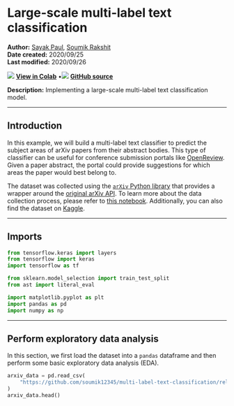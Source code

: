 # Large-scale multi-label text classification

**Author:** [Sayak Paul](https://twitter.com/RisingSayak), [Soumik Rakshit](https://github.com/soumik12345)<br>
**Date created:** 2020/09/25<br>
**Last modified:** 2020/09/26<br>


<img class="k-inline-icon" src="https://colab.research.google.com/img/colab_favicon.ico"/> [**View in Colab**](https://colab.research.google.com/github/keras-team/keras-io/blob/master/examples/nlp/ipynb/multi_label_classification.ipynb)  <span class="k-dot">•</span><img class="k-inline-icon" src="https://github.com/favicon.ico"/> [**GitHub source**](https://github.com/keras-team/keras-io/blob/master/examples/nlp/multi_label_classification.py)


**Description:** Implementing a large-scale multi-label text classification model.

---
## Introduction

In this example, we will build a multi-label text classifier to predict the subject areas
of arXiv papers from their abstract bodies. This type of classifier can be useful for
conference submission portals like [OpenReview](https://openreview.net/). Given a paper
abstract, the portal could provide suggestions for which areas the paper would
best belong to.

The dataset was collected using the
[`arXiv` Python library](https://github.com/lukasschwab/arxiv.py)
that provides a wrapper around the
[original arXiv API](http://arxiv.org/help/api/index).
To learn more about the data collection process, please refer to
[this notebook](https://github.com/soumik12345/multi-label-text-classification/blob/master/arxiv_scrape.ipynb).
Additionally, you can also find the dataset on
[Kaggle](https://www.kaggle.com/spsayakpaul/arxiv-paper-abstracts).

---
## Imports


```python
from tensorflow.keras import layers
from tensorflow import keras
import tensorflow as tf

from sklearn.model_selection import train_test_split
from ast import literal_eval

import matplotlib.pyplot as plt
import pandas as pd
import numpy as np
```

---
## Perform exploratory data analysis

In this section, we first load the dataset into a `pandas` dataframe and then perform
some basic exploratory data analysis (EDA).


```python
arxiv_data = pd.read_csv(
    "https://github.com/soumik12345/multi-label-text-classification/releases/download/v0.2/arxiv_data.csv"
)
arxiv_data.head()
```




<div>
<style scoped>
    .dataframe tbody tr th:only-of-type {
        vertical-align: middle;
    }

<div class="k-default-codeblock">
```
.dataframe tbody tr th {
    vertical-align: top;
}

.dataframe thead th {
    text-align: right;
}
```
</div>
</style>
<table border="1" class="dataframe">
  <thead>
    <tr style="text-align: right;">
      <th></th>
      <th>titles</th>
      <th>summaries</th>
      <th>terms</th>
    </tr>
  </thead>
  <tbody>
    <tr>
      <th>0</th>
      <td>Survey on Semantic Stereo Matching / Semantic ...</td>
      <td>Stereo matching is one of the widely used tech...</td>
      <td>['cs.CV', 'cs.LG']</td>
    </tr>
    <tr>
      <th>1</th>
      <td>FUTURE-AI: Guiding Principles and Consensus Re...</td>
      <td>The recent advancements in artificial intellig...</td>
      <td>['cs.CV', 'cs.AI', 'cs.LG']</td>
    </tr>
    <tr>
      <th>2</th>
      <td>Enforcing Mutual Consistency of Hard Regions f...</td>
      <td>In this paper, we proposed a novel mutual cons...</td>
      <td>['cs.CV', 'cs.AI']</td>
    </tr>
    <tr>
      <th>3</th>
      <td>Parameter Decoupling Strategy for Semi-supervi...</td>
      <td>Consistency training has proven to be an advan...</td>
      <td>['cs.CV']</td>
    </tr>
    <tr>
      <th>4</th>
      <td>Background-Foreground Segmentation for Interio...</td>
      <td>To ensure safety in automated driving, the cor...</td>
      <td>['cs.CV', 'cs.LG']</td>
    </tr>
  </tbody>
</table>
</div>



Our text features are present in the `summaries` column and their corresponding labels
are in `terms`. As you can notice, there are multiple categories associated with a
particular entry.


```python
print(f"There are {len(arxiv_data)} rows in the dataset.")
```

<div class="k-default-codeblock">
```
There are 51774 rows in the dataset.

```
</div>
Real-world data is noisy. One of the most commonly observed source of noise is data
duplication. Here we notice that our initial dataset has got about 13k duplicate entries.


```python
total_duplicate_titles = sum(arxiv_data["titles"].duplicated())
print(f"There are {total_duplicate_titles} duplicate titles.")
```

<div class="k-default-codeblock">
```
There are 12802 duplicate titles.

```
</div>
Before proceeding further, we drop these entries.


```python
arxiv_data = arxiv_data[~arxiv_data["titles"].duplicated()]
print(f"There are {len(arxiv_data)} rows in the deduplicated dataset.")

# There are some terms with occurrence as low as 1.
print(sum(arxiv_data["terms"].value_counts() == 1))

# How many unique terms?
print(arxiv_data["terms"].nunique())
```

<div class="k-default-codeblock">
```
There are 38972 rows in the deduplicated dataset.
2321
3157

```
</div>
As observed above, out of 3,157 unique combinations of `terms`, 2,321 entries have the
lowest occurrence. To prepare our train, validation, and test sets with
[stratification](https://en.wikipedia.org/wiki/Stratified_sampling), we need to drop
these terms.


```python
# Filtering the rare terms.
arxiv_data_filtered = arxiv_data.groupby("terms").filter(lambda x: len(x) > 1)
arxiv_data_filtered.shape
```




<div class="k-default-codeblock">
```
(36651, 3)

```
</div>
---
## Convert the string labels to lists of strings

The initial labels are represented as raw strings. Here we make them `List[str]` for a
more compact representation.


```python
arxiv_data_filtered["terms"] = arxiv_data_filtered["terms"].apply(
    lambda x: literal_eval(x)
)
arxiv_data_filtered["terms"].values[:5]
```




<div class="k-default-codeblock">
```
array([list(['cs.CV', 'cs.LG']), list(['cs.CV', 'cs.AI', 'cs.LG']),
       list(['cs.CV', 'cs.AI']), list(['cs.CV']),
       list(['cs.CV', 'cs.LG'])], dtype=object)

```
</div>
---
## Use stratified splits because of class imbalance

The dataset has a
[class imbalance problem](https://developers.google.com/machine-learning/glossary/#class-imbalanced-dataset).
So, to have a fair evaluation result, we need to ensure the datasets are sampled with
stratification. To know more about different strategies to deal with the class imbalance
problem, you can follow
[this tutorial](https://www.tensorflow.org/tutorials/structured_data/imbalanced_data).
For an end-to-end demonstration of classification with imbablanced data, refer to
[Imbalanced classification: credit card fraud detection](https://keras.io/examples/structured_data/imbalanced_classification/).


```python
test_split = 0.1

# Initial train and test split.
train_df, test_df = train_test_split(
    arxiv_data_filtered,
    test_size=test_split,
    stratify=arxiv_data_filtered["terms"].values,
)

# Splitting the test set further into validation
# and new test sets.
val_df = test_df.sample(frac=0.5)
test_df.drop(val_df.index, inplace=True)

print(f"Number of rows in training set: {len(train_df)}")
print(f"Number of rows in validation set: {len(val_df)}")
print(f"Number of rows in test set: {len(test_df)}")
```

<div class="k-default-codeblock">
```
Number of rows in training set: 32985
Number of rows in validation set: 1833
Number of rows in test set: 1833

```
</div>
---
## Multi-label binarization

Now we preprocess our labels using the
[`StringLookup`](https://keras.io/api/layers/preprocessing_layers/categorical/string_lookup)
layer.


```python
terms = tf.ragged.constant(train_df["terms"].values)
lookup = tf.keras.layers.StringLookup(output_mode="multi_hot")
lookup.adapt(terms)
vocab = lookup.get_vocabulary()


def invert_multi_hot(encoded_labels):
    """Reverse a single multi-hot encoded label to a tuple of vocab terms."""
    hot_indices = np.argwhere(encoded_labels == 1.0)[..., 0]
    return np.take(vocab, hot_indices)


print("Vocabulary:\n")
print(vocab)

```

<div class="k-default-codeblock">
```
Vocabulary:
```
</div>
    
<div class="k-default-codeblock">
```
['[UNK]', 'cs.CV', 'cs.LG', 'stat.ML', 'cs.AI', 'eess.IV', 'cs.RO', 'cs.CL', 'cs.NE', 'cs.CR', 'math.OC', 'eess.SP', 'cs.GR', 'cs.SI', 'cs.MM', 'cs.SY', 'cs.IR', 'cs.MA', 'eess.SY', 'cs.HC', 'math.IT', 'cs.IT', 'cs.DC', 'cs.CY', 'stat.AP', 'stat.TH', 'math.ST', 'stat.ME', 'eess.AS', 'cs.SD', 'q-bio.QM', 'q-bio.NC', 'cs.DS', 'cs.GT', 'cs.CG', 'cs.SE', 'cs.NI', 'I.2.6', 'stat.CO', 'math.NA', 'cs.NA', 'physics.chem-ph', 'cs.DB', 'q-bio.BM', 'cs.LO', 'cond-mat.dis-nn', '68T45', 'math.PR', 'cs.PL', 'physics.comp-ph', 'cs.CE', 'cs.AR', 'I.2.10', 'q-fin.ST', 'cond-mat.stat-mech', '68T05', 'math.DS', 'cs.CC', 'quant-ph', 'physics.data-an', 'I.4.6', 'physics.soc-ph', 'physics.ao-ph', 'econ.EM', 'cs.DM', 'q-bio.GN', 'physics.med-ph', 'cs.PF', 'astro-ph.IM', 'I.4.8', 'math.AT', 'I.4', 'q-fin.TR', 'cs.FL', 'I.5.4', 'I.2', '68U10', 'hep-ex', 'cond-mat.mtrl-sci', '68T10', 'physics.optics', 'physics.geo-ph', 'physics.flu-dyn', 'math.CO', 'math.AP', 'I.4; I.5', 'I.4.9', 'I.2.6; I.2.8', '68T01', '65D19', 'q-fin.CP', 'nlin.CD', 'cs.MS', 'I.2.6; I.5.1', 'I.2.10; I.4; I.5', 'I.2.0; I.2.6', '68T07', 'cs.SC', 'cs.ET', 'K.3.2', 'I.2; I.5', 'I.2.8', '68U01', '68T30', 'q-fin.GN', 'q-fin.EC', 'q-bio.MN', 'econ.GN', 'I.4.9; I.5.4', 'I.4.5', 'I.2; I.4; I.5', 'I.2.6; I.2.7', 'I.2.10; I.4.8', '68T99', '68Q32', '68', '62H30', 'q-fin.RM', 'q-fin.PM', 'q-bio.TO', 'q-bio.OT', 'physics.bio-ph', 'nlin.AO', 'math.LO', 'math.FA', 'hep-ph', 'cond-mat.soft', 'I.4.6; I.4.8', 'I.4.4', 'I.4.3', 'I.4.0', 'I.2; J.2', 'I.2; I.2.6; I.2.7', 'I.2.7', 'I.2.6; I.5.4', 'I.2.6; I.2.9', 'I.2.6; I.2.7; H.3.1; H.3.3', 'I.2.6; I.2.10', 'I.2.6, I.5.4', 'I.2.1; J.3', 'I.2.10; I.5.1; I.4.8', 'I.2.10; I.4.8; I.5.4', 'I.2.10; I.2.6', 'I.2.1', 'H.3.1; I.2.6; I.2.7', 'H.3.1; H.3.3; I.2.6; I.2.7', 'G.3', 'F.2.2; I.2.7', 'E.5; E.4; E.2; H.1.1; F.1.1; F.1.3', '68Txx', '62H99', '62H35', '14J60 (Primary) 14F05, 14J26 (Secondary)']

```
</div>
Here we are separating the individual unique classes available from the label
pool and then using this information to represent a given label set with 0's and 1's.
Below is an example.


```python
sample_label = train_df["terms"].iloc[0]
print(f"Original label: {sample_label}")

label_binarized = lookup([sample_label])
print(f"Label-binarized representation: {label_binarized}")
```

<div class="k-default-codeblock">
```
Original label: ['cs.LG', 'cs.CY']
Label-binarized representation: [[0. 0. 1. 0. 0. 0. 0. 0. 0. 0. 0. 0. 0. 0. 0. 0. 0. 0. 0. 0. 0. 0. 0. 1.
  0. 0. 0. 0. 0. 0. 0. 0. 0. 0. 0. 0. 0. 0. 0. 0. 0. 0. 0. 0. 0. 0. 0. 0.
  0. 0. 0. 0. 0. 0. 0. 0. 0. 0. 0. 0. 0. 0. 0. 0. 0. 0. 0. 0. 0. 0. 0. 0.
  0. 0. 0. 0. 0. 0. 0. 0. 0. 0. 0. 0. 0. 0. 0. 0. 0. 0. 0. 0. 0. 0. 0. 0.
  0. 0. 0. 0. 0. 0. 0. 0. 0. 0. 0. 0. 0. 0. 0. 0. 0. 0. 0. 0. 0. 0. 0. 0.
  0. 0. 0. 0. 0. 0. 0. 0. 0. 0. 0. 0. 0. 0. 0. 0. 0. 0. 0. 0. 0. 0. 0. 0.
  0. 0. 0. 0. 0. 0. 0. 0. 0.]]

```
</div>
---
## Data preprocessing and `tf.data.Dataset` objects

We first get percentile estimates of the sequence lengths. The purpose will be clear in a
moment.


```python
train_df["summaries"].apply(lambda x: len(x.split(" "))).describe()
```




<div class="k-default-codeblock">
```
count    32985.000000
mean       156.419706
std         41.528906
min          5.000000
25%        128.000000
50%        154.000000
75%        183.000000
max        462.000000
Name: summaries, dtype: float64

```
</div>
Notice that 50% of the abstracts have a length of 154 (you may get a different number
based on the split). So, any number close to that value is a good enough approximate for the
maximum sequence length.

Now, we implement utilities to prepare our datasets that would go straight to the text
classifier model.


```python
max_seqlen = 150
batch_size = 128
padding_token = "<pad>"
auto = tf.data.AUTOTUNE


def unify_text_length(text, label):
    # Split the given abstract and calculate its length.
    word_splits = tf.strings.split(text, sep=" ")
    sequence_length = tf.shape(word_splits)[0]

    # Calculate the padding amount.
    padding_amount = max_seqlen - sequence_length

    # Check if we need to pad or truncate.
    if padding_amount > 0:
        unified_text = tf.pad([text], [[0, padding_amount]], constant_values="<pad>")
        unified_text = tf.strings.reduce_join(unified_text, separator="")
    else:
        unified_text = tf.strings.reduce_join(word_splits[:max_seqlen], separator=" ")

    # The expansion is needed for subsequent vectorization.
    return tf.expand_dims(unified_text, -1), label


def make_dataset(dataframe, is_train=True):
    labels = tf.ragged.constant(dataframe["terms"].values)
    label_binarized = lookup(labels).numpy()
    dataset = tf.data.Dataset.from_tensor_slices(
        (dataframe["summaries"].values, label_binarized)
    )
    dataset = dataset.shuffle(batch_size * 10) if is_train else dataset
    dataset = dataset.map(unify_text_length, num_parallel_calls=auto).cache()
    return dataset.batch(batch_size)

```

Now we can prepare the `tf.data.Dataset` objects.


```python
train_dataset = make_dataset(train_df, is_train=True)
validation_dataset = make_dataset(val_df, is_train=False)
test_dataset = make_dataset(test_df, is_train=False)
```

---
## Dataset preview


```python
text_batch, label_batch = next(iter(train_dataset))

for i, text in enumerate(text_batch[:5]):
    label = label_batch[i].numpy()[None, ...]
    print(f"Abstract: {text[0]}")
    print(f"Label(s): {invert_multi_hot(label[0])}")
    print(" ")
```

<div class="k-default-codeblock">
```
Abstract: b'For the integration of renewable energy sources, power grid operators need\nrealistic information about the effects of energy production and consumption to\nassess grid stability.\n  Recently, research in scenario planning benefits from utilizing generative\nadversarial networks (GANs) as generative models for operational scenario\nplanning.\n  In these scenarios, operators examine temporal as well as spatial influences\nof different energy sources on the grid.\n  The analysis of how renewable energy resources affect the grid enables the\noperators to evaluate the stability and to identify potential weak points such\nas a limiting transformer.\n  However, due to their novelty, there are limited studies on how well GANs\nmodel the underlying power distribution.\n  This analysis is essential because, e.g., especially extreme situations with\nlow or high power generation are required to evaluate grid stability.\n  We conduct a comparative study of the Wasserstein distance,\nbinary-cross-entropy loss, and a Gaussian copula as the baseline applied on two\nwind and two solar datasets'
Label(s): ['cs.LG' 'eess.SP']
 
Abstract: b'We study the optimization problem for decomposing $d$ dimensional\nfourth-order Tensors with $k$ non-orthogonal components. We derive\n\\textit{deterministic} conditions under which such a problem does not have\nspurious local minima. In particular, we show that if $\\kappa =\n\\frac{\\lambda_{max}}{\\lambda_{min}} < \\frac{5}{4}$, and incoherence coefficient\nis of the order $O(\\frac{1}{\\sqrt{d}})$, then all the local minima are globally\noptimal. Using standard techniques, these conditions could be easily\ntransformed into conditions that would hold with high probability in high\ndimensions when the components are generated randomly. Finally, we prove that\nthe tensor power method with deflation and restarts could efficiently extract\nall the components within a tolerance level $O(\\kappa \\sqrt{k\\tau^3})$ that\nseems to be the noise floor of non-orthogonal tensor decomposition.<pad><pad><pad><pad><pad><pad><pad><pad><pad><pad><pad><pad><pad><pad><pad><pad><pad><pad><pad><pad><pad><pad><pad><pad><pad><pad><pad><pad><pad><pad><pad><pad><pad><pad><pad><pad><pad><pad><pad><pad><pad><pad><pad>'
Label(s): ['cs.LG']
 
Abstract: b'Explainable Artificial Intelligence (XAI) is an emerging area of research in\nthe field of Artificial Intelligence (AI). XAI can explain how AI obtained a\nparticular solution (e.g., classification or object detection) and can also\nanswer other "wh" questions. This explainability is not possible in traditional\nAI. Explainability is essential for critical applications, such as defense,\nhealth care, law and order, and autonomous driving vehicles, etc, where the\nknow-how is required for trust and transparency. A number of XAI techniques so\nfar have been purposed for such applications. This paper provides an overview\nof these techniques from a multimedia (i.e., text, image, audio, and video)\npoint of view. The advantages and shortcomings of these techniques have been\ndiscussed, and pointers to some future directions have also been provided.<pad><pad><pad><pad><pad><pad><pad><pad><pad><pad><pad><pad><pad><pad><pad><pad><pad><pad><pad><pad><pad><pad><pad><pad><pad><pad><pad><pad><pad><pad><pad><pad><pad>'
Label(s): ['cs.LG' 'cs.AI']
 
Abstract: b'Some of the most important tasks take place in environments which lack cheap\nand perfect simulators, thus hampering the application of model-free\nreinforcement learning (RL). While model-based RL aims to learn a dynamics\nmodel, in a more general case the learner does not know a priori what the\naction space is. Here we propose a formalism where the learner induces a world\nprogram by learning a dynamics model and the actions in graph-based\ncompositional environments by observing state-state transition examples. Then,\nthe learner can perform RL with the world program as the simulator for complex\nplanning tasks. We highlight a recent application, and propose a challenge for\nthe community to assess world program-based planning.<pad><pad><pad><pad><pad><pad><pad><pad><pad><pad><pad><pad><pad><pad><pad><pad><pad><pad><pad><pad><pad><pad><pad><pad><pad><pad><pad><pad><pad><pad><pad><pad><pad><pad><pad><pad><pad><pad><pad><pad><pad><pad><pad><pad><pad>'
Label(s): ['cs.LG' 'stat.ML']
 
Abstract: b'Deep learning based image compression has recently witnessed exciting\nprogress and in some cases even managed to surpass transform coding based\napproaches that have been established and refined over many decades. However,\nstate-of-the-art solutions for deep image compression typically employ\nautoencoders which map the input to a lower dimensional latent space and thus\nirreversibly discard information already before quantization. Due to that, they\ninherently limit the range of quality levels that can be covered. In contrast,\ntraditional approaches in image compression allow for a larger range of quality\nlevels. Interestingly, they employ an invertible transformation before\nperforming the quantization step which explicitly discards information.\nInspired by this, we propose a deep image compression method that is able to go\nfrom low bit-rates to near lossless quality by leveraging normalizing flows to\nlearn a bijective mapping from the image space to a latent representation. In\naddition to this, we demonstrate further advantages unique to our solution,\nsuch as the ability to maintain constant quality results'
Label(s): ['cs.CV']
 

```
</div>
---
## Vectorization

Before we feed the data to our model, we need to vectorize it (represent it in a numerical form).
For that purpose, we will use the
[`TextVectorization` layer](https://keras.io/api/layers/preprocessing_layers/text/text_vectorization).
It can operate as a part of your main model so that the model is excluded from the core
preprocessing logic. This greatly reduces the chances of training / serving skew during inference.

We first calculate the number of unique words present in the abstracts.


```python
train_df["total_words"] = train_df["summaries"].str.split().str.len()
vocabulary_size = train_df["total_words"].max()
print(f"Vocabulary size: {vocabulary_size}")
```

<div class="k-default-codeblock">
```
Vocabulary size: 498

```
</div>
We now create our vectorization layer and `map()` to the `tf.data.Dataset`s created
earlier.


```python
text_vectorizer = layers.TextVectorization(
    max_tokens=vocabulary_size, ngrams=2, output_mode="tf_idf"
)

# `TextVectorization` layer needs to be adapted as per the vocabulary from our
# training set.
with tf.device("/CPU:0"):
    text_vectorizer.adapt(train_dataset.map(lambda text, label: text))

train_dataset = train_dataset.map(
    lambda text, label: (text_vectorizer(text), label), num_parallel_calls=auto
).prefetch(auto)
validation_dataset = validation_dataset.map(
    lambda text, label: (text_vectorizer(text), label), num_parallel_calls=auto
).prefetch(auto)
test_dataset = test_dataset.map(
    lambda text, label: (text_vectorizer(text), label), num_parallel_calls=auto
).prefetch(auto)

```

A batch of raw text will first go through the `TextVectorization` layer and it will
generate their integer representations. Internally, the `TextVectorization` layer will
first create bi-grams out of the sequences and then represent them using
[TF-IDF](https://wikipedia.org/wiki/Tf%E2%80%93idf). The output representations will then
be passed to the shallow model responsible for text classification.

To learn more about other possible configurations with `TextVectorizer`, please consult
the
[official documentation](https://keras.io/api/layers/preprocessing_layers/text/text_vectorization).

**Note**: Setting the `max_tokens` argument to a pre-calculated vocabulary size is
not a requirement.

---
## Create a text classification model

We will keep our model simple -- it will be a small stack of fully-connected layers with
ReLU as the non-linearity.


```python

def make_model():
    shallow_mlp_model = keras.Sequential(
        [
            layers.Dense(512, activation="relu"),
            layers.Dense(256, activation="relu"),
            layers.Dense(lookup.vocabulary_size(), activation="sigmoid"),
        ]  # More on why "sigmoid" has been used here in a moment.
    )
    return shallow_mlp_model

```

---
## Train the model

We will train our model using the binary crossentropy loss. This is because the labels
are not disjoint. For a given abstract, we may have multiple categories. So, we will
divide the prediction task into a series of multiple binary classification problems. This
is also why we kept the activation function of the classification layer in our model to
sigmoid. Researchers have used other combinations of loss function and activation
function as well. For example, in
[Exploring the Limits of Weakly Supervised Pretraining](https://arxiv.org/abs/1805.00932),
Mahajan et al. used the softmax activation function and cross-entropy loss to train
their models.


```python
epochs = 20

shallow_mlp_model = make_model()
shallow_mlp_model.compile(
    loss="binary_crossentropy", optimizer="adam", metrics=["categorical_accuracy"]
)

history = shallow_mlp_model.fit(
    train_dataset, validation_data=validation_dataset, epochs=epochs
)


def plot_result(item):
    plt.plot(history.history[item], label=item)
    plt.plot(history.history["val_" + item], label="val_" + item)
    plt.xlabel("Epochs")
    plt.ylabel(item)
    plt.title("Train and Validation {} Over Epochs".format(item), fontsize=14)
    plt.legend()
    plt.grid()
    plt.show()


plot_result("loss")
plot_result("categorical_accuracy")
```

<div class="k-default-codeblock">
```
Epoch 1/20
258/258 [==============================] - 3s 7ms/step - loss: 0.0607 - categorical_accuracy: 0.8037 - val_loss: 0.0226 - val_categorical_accuracy: 0.8767
Epoch 2/20
258/258 [==============================] - 1s 5ms/step - loss: 0.0225 - categorical_accuracy: 0.8726 - val_loss: 0.0213 - val_categorical_accuracy: 0.8871
Epoch 3/20
258/258 [==============================] - 1s 6ms/step - loss: 0.0215 - categorical_accuracy: 0.8750 - val_loss: 0.0210 - val_categorical_accuracy: 0.8893
Epoch 4/20
258/258 [==============================] - 1s 6ms/step - loss: 0.0207 - categorical_accuracy: 0.8794 - val_loss: 0.0209 - val_categorical_accuracy: 0.8860
Epoch 5/20
258/258 [==============================] - 1s 6ms/step - loss: 0.0201 - categorical_accuracy: 0.8823 - val_loss: 0.0208 - val_categorical_accuracy: 0.8882
Epoch 6/20
258/258 [==============================] - 1s 6ms/step - loss: 0.0196 - categorical_accuracy: 0.8857 - val_loss: 0.0203 - val_categorical_accuracy: 0.8925
Epoch 7/20
258/258 [==============================] - 1s 6ms/step - loss: 0.0191 - categorical_accuracy: 0.8876 - val_loss: 0.0196 - val_categorical_accuracy: 0.8914
Epoch 8/20
258/258 [==============================] - 1s 6ms/step - loss: 0.0187 - categorical_accuracy: 0.8900 - val_loss: 0.0195 - val_categorical_accuracy: 0.8729
Epoch 9/20
258/258 [==============================] - 1s 6ms/step - loss: 0.0183 - categorical_accuracy: 0.8919 - val_loss: 0.0193 - val_categorical_accuracy: 0.8800
Epoch 10/20
258/258 [==============================] - 1s 6ms/step - loss: 0.0179 - categorical_accuracy: 0.8932 - val_loss: 0.0190 - val_categorical_accuracy: 0.8958
Epoch 11/20
258/258 [==============================] - 1s 6ms/step - loss: 0.0176 - categorical_accuracy: 0.8950 - val_loss: 0.0192 - val_categorical_accuracy: 0.8974
Epoch 12/20
258/258 [==============================] - 1s 6ms/step - loss: 0.0172 - categorical_accuracy: 0.8967 - val_loss: 0.0191 - val_categorical_accuracy: 0.8936
Epoch 13/20
258/258 [==============================] - 1s 6ms/step - loss: 0.0169 - categorical_accuracy: 0.8980 - val_loss: 0.0192 - val_categorical_accuracy: 0.8920
Epoch 14/20
258/258 [==============================] - 1s 6ms/step - loss: 0.0166 - categorical_accuracy: 0.8993 - val_loss: 0.0194 - val_categorical_accuracy: 0.8811
Epoch 15/20
258/258 [==============================] - 1s 6ms/step - loss: 0.0162 - categorical_accuracy: 0.9008 - val_loss: 0.0196 - val_categorical_accuracy: 0.8822
Epoch 16/20
258/258 [==============================] - 1s 6ms/step - loss: 0.0159 - categorical_accuracy: 0.9032 - val_loss: 0.0196 - val_categorical_accuracy: 0.8794
Epoch 17/20
258/258 [==============================] - 1s 6ms/step - loss: 0.0156 - categorical_accuracy: 0.9047 - val_loss: 0.0197 - val_categorical_accuracy: 0.8652
Epoch 18/20
258/258 [==============================] - 1s 6ms/step - loss: 0.0153 - categorical_accuracy: 0.9061 - val_loss: 0.0198 - val_categorical_accuracy: 0.8718
Epoch 19/20
258/258 [==============================] - 1s 6ms/step - loss: 0.0150 - categorical_accuracy: 0.9067 - val_loss: 0.0200 - val_categorical_accuracy: 0.8734
Epoch 20/20
258/258 [==============================] - 1s 6ms/step - loss: 0.0146 - categorical_accuracy: 0.9087 - val_loss: 0.0202 - val_categorical_accuracy: 0.8691

```
</div>
![png](/img/examples/nlp/multi_label_classification/multi_label_classification_38_1.png)



![png](/img/examples/nlp/multi_label_classification/multi_label_classification_38_2.png)


While training, we notice an initial sharp fall in the loss followed by a gradual decay.

### Evaluate the model


```python
_, categorical_acc = shallow_mlp_model.evaluate(test_dataset)
print(f"Categorical accuracy on the test set: {round(categorical_acc * 100, 2)}%.")
```

<div class="k-default-codeblock">
```
15/15 [==============================] - 0s 13ms/step - loss: 0.0208 - categorical_accuracy: 0.8642
Categorical accuracy on the test set: 86.42%.

```
</div>
The trained model gives us an evaluation accuracy of ~87%.

---
## Inference

An important feature of the
[preprocessing layers provided by Keras](https://keras.io/guides/preprocessing_layers/)
is that they can be included inside a `tf.keras.Model`. We will export an inference model
by including the `text_vectorization` layer on top of `shallow_mlp_model`. This will
allow our inference model to directly operate on raw strings.

**Note** that during training it is always preferable to use these preprocessing
layers as a part of the data input pipeline rather than the model to avoid
surfacing bottlenecks for the hardware accelerators. This also allows for
asynchronous data processing.


```python
# Create a model for inference.
model_for_inference = keras.Sequential([text_vectorizer, shallow_mlp_model])

# Create a small dataset just for demoing inference.
inference_dataset = make_dataset(test_df.sample(100), is_train=False)
text_batch, label_batch = next(iter(inference_dataset))
predicted_probabilities = model_for_inference.predict(text_batch)

# Perform inference.
for i, text in enumerate(text_batch[:5]):
    label = label_batch[i].numpy()[None, ...]
    print(f"Abstract: {text[0]}")
    print(f"Label(s): {invert_multi_hot(label[0])}")
    predicted_proba = [proba for proba in predicted_probabilities[i]]
    top_3_labels = [
        x
        for _, x in sorted(
            zip(predicted_probabilities[i], lookup.get_vocabulary()),
            key=lambda pair: pair[0],
            reverse=True,
        )
    ][:3]
    print(f"Predicted Label(s): ({', '.join([label for label in top_3_labels])})")
    print(" ")
```

<div class="k-default-codeblock">
```
Abstract: b'Learning interpretable and interpolatable latent representations has been an\nemerging research direction, allowing researchers to understand and utilize the\nderived latent space for further applications such as visual synthesis or\nrecognition. While most existing approaches derive an interpolatable latent\nspace and induces smooth transition in image appearance, it is still not clear\nhow to observe desirable representations which would contain semantic\ninformation of interest. In this paper, we aim to learn meaningful\nrepresentations and simultaneously perform semantic-oriented and\nvisually-smooth interpolation. To this end, we propose an angular\ntriplet-neighbor loss (ATNL) that enables learning a latent representation\nwhose distribution matches the semantic information of interest. With the\nlatent space guided by ATNL, we further utilize spherical semantic\ninterpolation for generating semantic warping of images, allowing synthesis of\ndesirable visual data. Experiments on MNIST and CMU Multi-PIE datasets\nqualitatively and quantitatively verify the effectiveness of our method.<pad><pad><pad><pad><pad><pad><pad><pad><pad><pad><pad><pad><pad><pad><pad><pad><pad><pad><pad>'
Label(s): ['cs.CV']
Predicted Label(s): (cs.CV, cs.LG, stat.ML)
 
Abstract: b'Emergence of artificial intelligence techniques in biomedical applications\nurges the researchers to pay more attention on the uncertainty quantification\n(UQ) in machine-assisted medical decision making. For classification tasks,\nprior studies on UQ are difficult to compare with each other, due to the lack\nof a unified quantitative evaluation metric. Considering that well-performing\nUQ models ought to know when the classification models act incorrectly, we\ndesign a new evaluation metric, area under Confidence-Classification\nCharacteristic curves (AUCCC), to quantitatively evaluate the performance of\nthe UQ models. AUCCC is threshold-free, robust to perturbation, and insensitive\nto the classification performance. We evaluate several UQ methods (e.g., max\nsoftmax output) with AUCCC to validate its effectiveness. Furthermore, a simple\nscheme, named Uncertainty Distillation (UDist), is developed to boost the UQ\nperformance, where a confidence model is distilling the confidence estimated by\ndeep ensembles. The proposed method is easy to implement; it consistently\noutperforms strong baselines on natural and medical image datasets in our\nexperiments.<pad><pad><pad><pad><pad><pad>'
Label(s): ['cs.LG' 'cs.AI']
Predicted Label(s): (cs.LG, cs.CV, stat.ML)
 
Abstract: b'High-dimensional data are ubiquitous in contemporary science and finding\nmethods to compress them is one of the primary goals of machine learning. Given\na dataset lying in a high-dimensional space (in principle hundreds to several\nthousands of dimensions), it is often useful to project it onto a\nlower-dimensional manifold, without loss of information. Identifying the\nminimal dimension of such manifold is a challenging problem known in the\nliterature as intrinsic dimension estimation (IDE). Traditionally, most IDE\nalgorithms are either based on multiscale principal component analysis (PCA) or\non the notion of correlation dimension (and more in general on\nk-nearest-neighbors distances). These methods are affected, in different ways,\nby a severe curse of dimensionality. In particular, none of the existing\nalgorithms can provide accurate ID estimates in the extreme locally\nundersampled regime, i.e. in the limit where the number of samples in any local\npatch of the manifold is less than (or of the same order of) the ID of the\ndataset. Here we introduce'
Label(s): ['cs.LG' 'stat.ML' 'cond-mat.dis-nn']
Predicted Label(s): (cs.LG, stat.ML, stat.TH)
 
Abstract: b'Gradient boosted decision trees (GBDTs) are widely used in machine learning,\nand the output of current GBDT implementations is a single variable. When there\nare multiple outputs, GBDT constructs multiple trees corresponding to the\noutput variables. The correlations between variables are ignored by such a\nstrategy causing redundancy of the learned tree structures. In this paper, we\npropose a general method to learn GBDT for multiple outputs, called GBDT-MO.\nEach leaf of GBDT-MO constructs predictions of all variables or a subset of\nautomatically selected variables. This is achieved by considering the summation\nof objective gains over all output variables. Moreover, we extend histogram\napproximation into multiple output case to speed up the training process.\nVarious experiments on synthetic and real-world datasets verify that GBDT-MO\nachieves outstanding performance in terms of both accuracy and training speed.\nOur codes are available on-line.<pad><pad><pad><pad><pad><pad><pad><pad><pad><pad><pad><pad><pad><pad><pad><pad><pad><pad><pad><pad><pad><pad>'
Label(s): ['cs.CV' 'cs.LG']
Predicted Label(s): (cs.LG, stat.ML, cs.AI)
 
Abstract: b'Image segmentation is an important step in most visual tasks. While\nconvolutional neural networks have shown to perform well on single image\nsegmentation, to our knowledge, no study has been been done on leveraging\nrecurrent gated architectures for video segmentation. Accordingly, we propose a\nnovel method for online segmentation of video sequences that incorporates\ntemporal data. The network is built from fully convolutional element and\nrecurrent unit that works on a sliding window over the temporal data. We also\nintroduce a novel convolutional gated recurrent unit that preserves the spatial\ninformation and reduces the parameters learned. Our method has the advantage\nthat it can work in an online fashion instead of operating over the whole input\nbatch of video frames. The network is tested on the change detection dataset,\nand proved to have 5.5\\% improvement in F-measure over a plain fully\nconvolutional network for per frame segmentation. It was also shown to have\nimprovement of 1.4\\% for the F-measure compared to our baseline'
Label(s): ['cs.CV']
Predicted Label(s): (cs.CV, eess.IV, cs.LG)
 

```
</div>
The prediction results are not that great but not below the par for a simple model like
ours. We can improve this performance with models that consider word order like LSTM or
even those that use Transformers ([Vaswani et al.](https://arxiv.org/abs/1706.03762)).

---
## Acknowledgements

We would like to thank [Matt Watson](https://github.com/mattdangerw) for helping us
tackle the multi-label binarization part and inverse-transforming the processed labels
to the original form.
